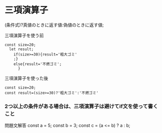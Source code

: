 # 三項演算子
(条件式)?真値のときに返す値:偽値のときに返す値;

三項演算子を使う前
```
const size=20;
  let result;
    if(size>=30){result='粗大ゴミ'
    ;}
    else{result='不燃ゴミ';
      }

```
三項演算子を使った後
```
const size=20;
const result=(size>=30)?'粗大ゴミ':'不燃ゴミ'
```

### 2つ以上の条件がある場合は、三項演算子は避けてif文を使って書くこと

問題文解答
const a = 5;
const b = 3;
const c = (a <= b) ? a : b;
 
